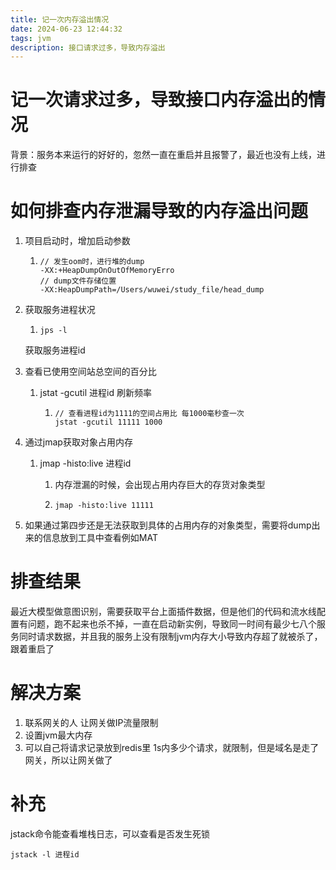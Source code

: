 ```yaml
---
title: 记一次内存溢出情况
date: 2024-06-23 12:44:32
tags: jvm
description: 接口请求过多，导致内存溢出
---
```






# 记一次请求过多，导致接口内存溢出的情况

背景：服务本来运行的好好的，忽然一直在重启并且报警了，最近也没有上线，进行排查

# 如何排查内存泄漏导致的内存溢出问题

1. 项目启动时，增加启动参数

   1. ```shell
      // 发生oom时，进行堆的dump
      -XX:+HeapDumpOnOutOfMemoryErro
      // dump文件存储位置
      -XX:HeapDumpPath=/Users/wuwei/study_file/head_dump
      ```

      

2. 获取服务进程状况

   1. ```shell
      jps -l
      ```

   获取服务进程id

3. 查看已使用空间站总空间的百分比

   1. jstat -gcutil 进程id 刷新频率

      1. ```shell
         // 查看进程id为1111的空间占用比 每1000毫秒查一次
         jstat -gcutil 11111 1000
         ```

4. 通过jmap获取对象占用内存

   1. jmap -histo:live 进程id 

      1. 内存泄漏的时候，会出现占用内存巨大的存货对象类型

      2. ```shell
         jmap -histo:live 11111
         ```

5. 如果通过第四步还是无法获取到具体的占用内存的对象类型，需要将dump出来的信息放到工具中查看例如MAT

# 排查结果

最近大模型做意图识别，需要获取平台上面插件数据，但是他们的代码和流水线配置有问题，跑不起来也杀不掉，一直在启动新实例，导致同一时间有最少七八个服务同时请求数据，并且我的服务上没有限制jvm内存大小导致内存超了就被杀了，跟着重启了

# 解决方案

1. 联系网关的人 让网关做IP流量限制
2. 设置jvm最大内存
3. 可以自己将请求记录放到redis里 1s内多少个请求，就限制，但是域名是走了网关，所以让网关做了

# 补充 

jstack命令能查看堆栈日志，可以查看是否发生死锁

```
jstack -l 进程id
```

​	
